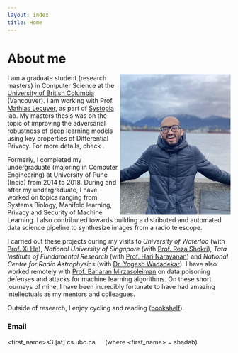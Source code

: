 ```yaml
---
layout: index
title: Home
---
```


# About me

<img src="/assets/img/profile/Profile 2.jpg" align="right" width="250"/>
<!-- ![Shadab](/assets/img/profile.png)-->

I am a graduate student (research masters) in Computer Science at the [University of British Columbia](https://www.cs.ubc.ca/) (Vancouver). I am working with Prof. [Mathias Lecuyer](https://mathias.lecuyer.me/), as part of [Systopia](https://systopia.cs.ubc.ca/) lab. My masters thesis was on the topic of improving the adversarial robustness of deep learning models using key properties of Differential Privacy. For more details, check <link to your own subpage>.

Formerly, I completed my undergraduate (majoring in Computer Engineering) at University of Pune (India) from 2014 to 2018. During and after my undergraduate, I have worked on topics ranging from Systems Biology, Manifold learning, Privacy and Security of Machine Learning. I also contributed towards building a distributed and automated data science pipeline to synthesize images from a radio telescope.

I carried out these projects during my visits to *University of Waterloo* (with [Prof. Xi He](https://cs.uwaterloo.ca/~xihe/)), *National University of Singapore* (with [Prof. Reza Shokri](https://www.comp.nus.edu.sg/~reza/)), *Tata Institute of Fundamental Research* (with [Prof. Hari Narayanan](https://www.tifr.res.in/~hariharan.narayanan/)) and *National Centre for Radio Astrophysics* (with [Dr. Yogesh Wadadekar](http://www.ncra.tifr.res.in/~yogesh/)). I have also worked remotely with [Prof. Baharan Mirzasoleiman](http://web.cs.ucla.edu/~baharan/) on data poisoning defenses and attacks for machine learning algorithms. On these short journeys of mine, I have been incredibly fortunate to have had amazing intellectuals as my mentors and colleagues.

Outside of research, I enjoy cycling and reading ([bookshelf](/books.html)).

### Email
\<first_name\>s3 [at] cs.ubc.ca &emsp; (where \<first_name\> = shadab)

<!-- <hr/>

# Resume

[Download a PDF version](/assets/pdf/cv_rubenwiersma.pdf) of this resume. An overview of my [publications can be found here](/category/research.html).

<span class="post-type">Education</span>

#### [2019 - present] PhD Computer Graphics
_TU Delft_
- Studying applications of Computer Graphics and Machine Learning to painting analysis, generation, and rendering.
- Studying fundamentals of geometric deep learning.
- Additional responsibilities: lecturing, lab assistance, creating assignments.
- Toolkit: C++, OpenGL, Python, PyTorch, Blender.

<hr />

#### [2017 - 2019] MSc Computer Science _Cum Laude_
_TU Delft_
- Focus on data science and computer graphics.
- Thesis (grade 9/10) "Harmonic Surface Networks" [[PDF download]](https://repository.tudelft.nl/islandora/object/uuid:931ee653-eb26-40c2-8f54-9c5835fd6fba/datastream/OBJ/download) (Published at SIGGRAPH as a technical paper)
- Toolkit: C++, Python, PyTorch.

<hr />

#### [2014 - 2017] BSc Computer Science _Cum Laude_
_TU Delft_
- Focus on data science and multimedia.
- Thesis "Automating Valuations for Real-Estate" [[PDF download]](https://repository.tudelft.nl/islandora/object/uuid:d2a020e3-07b3-42c8-a926-0e0e2f7ed6f0/datastream/OBJ/download)

<hr />

#### [2013 - 2014] Propedeuse Industrial Design Engineering _Cum Laude_
_TU Delft_

<hr />

<span class="post-type">Work</span>

#### [2019] Teaching Assistant
_TU Delft_
- Developed assignments for new datamining and Machine Learning courses.
- Assistance to students during lab sessions.
- Toolkit: Python, Jupyter, NumPy.

<hr />

#### [2017] Development Internship
_GeoPhy_
- End-to-end machine learning solution for estimating real-estate value.
- Toolkit: Scala, Apache Kafka.

<hr />

#### [2012 - present] Video producer, graphic designer
_Wiersma Brothers, Torchbearers International, freelance_
- [Wiersma Brothers](http://wiersmabros.nl): founder, producing video's and [short films](/tags.html#film).
- [Torchbearers International](https://torchbearers.org): creative director and web development. View [samples of my work](/creative%20portfolio/2018/09/01/Torchbearers-International.html).
- Freelance work in [graphic design](/tags.html#graphic-design) and web development.

<hr />

#### [2008-2010] Programmer
_GoPublic_
- Back-end developer for websites and and business administration webapps.
- Toolkit: PHP, JavaScript, HTML.

<hr/>

<span class="post-type">Volunteering</span>

#### [2020 - present] Committee member
_SIGGRAPH research and career development committee_
- Organizing conference coffee event (social event) at SIGGRAPH '21.
- Creating and maintaining [committee website](https://research.siggraph.org).

<hr/>

#### [2020 - present] Reviewer
_ACM Transactions on Graphics, Pacific Graphics_

<hr/>

#### [2013 - 2019] Committee member, committee chair
_C.S.R. Delft (student association)_
- Researched and advised on the association leadership election reform.
- Organised festivities for society anniversary (> 200 participants).
- Produced [several](/creative%20portfolio/2015/11/01/La-Serenissima.html) [narrative](/creative%20portfolio/2018/11/01/Motown-Fever.html) [short](/creative%20portfolio/2016/05/01/Onontdekt.html) [films](/creative%20portfolio/2015/02/01/Magnifique.html).
- Produced, designed and launched [anniversary book](/creative%20portfolio/2017/02/01/Pioniers-Book.html).
- Organized several academic debates and hosted lectures (20-200 audience members).

<hr/>

#### [2014 - 2017] Restaurant staff manager, PR
_Happietaria, Hartige Samaritaan_<br />
Pop-up restaurant for charity lasting one month. Hartige Samaritaan was set up together with Refugees.
- Managed the restaurant staff for the Happietaria (November 2014).
- Together with all the volunteers for Happietaria, raised €78.913.
- Communications manager for Hartige Samaritaan (February 2017). -->
